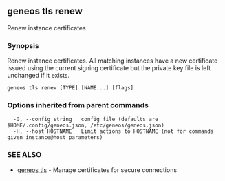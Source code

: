 ## geneos tls renew

Renew instance certificates

### Synopsis


Renew instance certificates. All matching instances have a new
certificate issued using the current signing certificate but the
private key file is left unchanged if it exists.


```
geneos tls renew [TYPE] [NAME...] [flags]
```

### Options inherited from parent commands

```
  -G, --config string   config file (defaults are $HOME/.config/geneos.json, /etc/geneos/geneos.json)
  -H, --host HOSTNAME   Limit actions to HOSTNAME (not for commands given instance@host parameters)
```

### SEE ALSO

* [geneos tls](geneos_tls.md)	 - Manage certificates for secure connections

